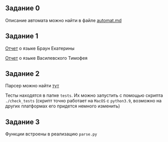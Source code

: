 ## Задание 0
Описание автомата можно найти в файле [automat.md](https://github.com/alexbuyan/fl-2021-hse-win/blob/HW04/solution/automat.md)

## Задание 1
[Отчет](https://github.com/alexbuyan/fl-2021-hse-win/blob/HW04/solution/braun-review.md) о языке Браун Екатерины

[Отчет](https://github.com/alexbuyan/fl-2021-hse-win/blob/HW04/solution/valisevsky-review.md) о языке Василевского Тимофея

## Задание 2
Парсер можно найти [тут](https://github.com/alexbuyan/fl-2021-hse-win/tree/HW04/parser)

Тесты находятся в папке `tests`. Их можно запустить с помощью скрипта `./check_tests` (скрипт точно работает на `MacOS` с `python3.9`, возможно на других платформах его придется немного изменить)

## Задание 3
Функции встроены в реализацию `parse.py`
